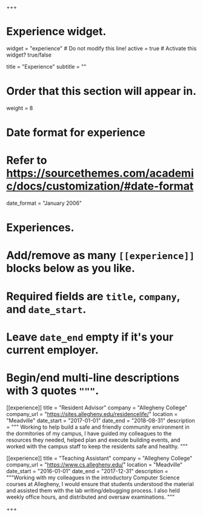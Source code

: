 +++
# Experience widget.
widget = "experience"  # Do not modify this line!
active = true  # Activate this widget? true/false

title = "Experience"
subtitle = ""

# Order that this section will appear in.
weight = 8

# Date format for experience
#   Refer to https://sourcethemes.com/academic/docs/customization/#date-format
date_format = "January 2006"

# Experiences.
#   Add/remove as many `[[experience]]` blocks below as you like.
#   Required fields are `title`, `company`, and `date_start`.
#   Leave `date_end` empty if it's your current employer.
#   Begin/end multi-line descriptions with 3 quotes `"""`.
[[experience]]
  title = "Resident Advisor"
  company = "Allegheny College"
  company_url = "https://sites.allegheny.edu/residencelife/"
  location = "Meadville"
  date_start = "2017-01-01"
  date_end = "2018-08-31"
  description = """
  Working to help build a safe and friendly community environment in the dormitories of my campus,
  I have guided my colleagues to the resources they needed, helped plan and execute building events,
  and worked with the campus staff to keep the residents safe and healthy.
  """

[[experience]]
  title = "Teaching Assistant"
  company = "Allegheny College"
  company_url = "https://www.cs.allegheny.edu/"
  location = "Meadville"
  date_start = "2016-01-01"
  date_end = "2017-12-31"
  description = """Working with my colleagues in the introductory Computer Science courses at Allegheny,
  I would ensure that students understood the material and assisted them with the lab writing/debugging process.
  I also held weekly office hours, and distributed and oversaw examinations.
  """

+++
